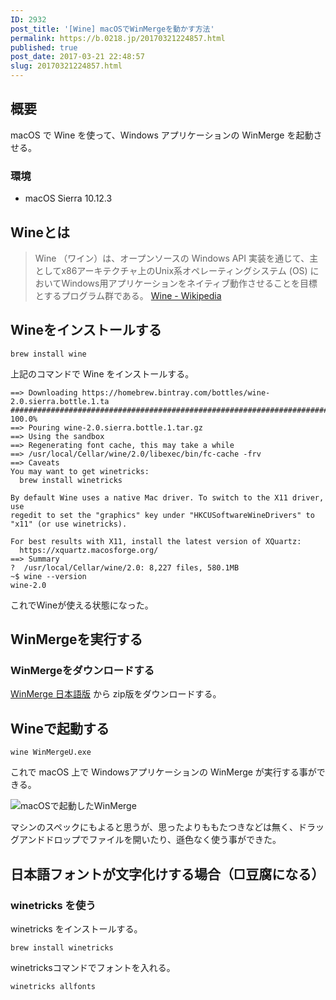 ```yaml
---
ID: 2932
post_title: '[Wine] macOSでWinMergeを動かす方法'
permalink: https://b.0218.jp/20170321224857.html
published: true
post_date: 2017-03-21 22:48:57
slug: 20170321224857.html
---
```

<h2>概要</h2>

macOS で Wine を使って、Windows アプリケーションの WinMerge を起動させる。

<h3>環境</h3>

<ul>
<li>macOS Sierra 10.12.3</li>
</ul>

<h2>Wineとは</h2>

<blockquote>
  Wine （ワイン）は、オープンソースの Windows API 実装を通じて、主としてx86アーキテクチャ上のUnix系オペレーティングシステム (OS) においてWindows用アプリケーションをネイティブ動作させることを目標とするプログラム群である。
  <a href="https://ja.wikipedia.org/wiki/Wine">Wine - Wikipedia</a>
</blockquote>

<h2>Wineをインストールする</h2>

<pre><code class="language-bash">brew install wine
</code></pre>

上記のコマンドで Wine をインストールする。

<pre><code class="language-bash">==&gt; Downloading https://homebrew.bintray.com/bottles/wine-2.0.sierra.bottle.1.ta
######################################################################## 100.0%
==&gt; Pouring wine-2.0.sierra.bottle.1.tar.gz
==&gt; Using the sandbox
==&gt; Regenerating font cache, this may take a while
==&gt; /usr/local/Cellar/wine/2.0/libexec/bin/fc-cache -frv
==&gt; Caveats
You may want to get winetricks:
  brew install winetricks

By default Wine uses a native Mac driver. To switch to the X11 driver, use
regedit to set the "graphics" key under "HKCUSoftwareWineDrivers" to
"x11" (or use winetricks).

For best results with X11, install the latest version of XQuartz:
  https://xquartz.macosforge.org/
==&gt; Summary
?  /usr/local/Cellar/wine/2.0: 8,227 files, 580.1MB
~$ wine --version
wine-2.0
</code></pre>

これでWineが使える状態になった。

<h2>WinMergeを実行する</h2>

<h3>WinMergeをダウンロードする</h3>

<a href="http://www.geocities.co.jp/SiliconValley-SanJose/8165/winmerge.html">WinMerge 日本語版</a> から zip版をダウンロードする。

<h2>Wineで起動する</h2>

<pre><code class="language-bash">wine WinMergeU.exe
</code></pre>

これで macOS 上で Windowsアプリケーションの WinMerge が実行する事ができる。

<img src="https://i.imgur.com/mth29Km.png" alt="macOSで起動したWinMerge" />

マシンのスペックにもよると思うが、思ったよりももたつきなどは無く、ドラッグアンドドロップでファイルを開いたり、遜色なく使う事ができた。

<h2>日本語フォントが文字化けする場合（□豆腐になる）</h2>

<h3>winetricks を使う</h3>

winetricks をインストールする。

<pre><code class="language-bash">brew install winetricks
</code></pre>

winetricksコマンドでフォントを入れる。

<pre><code class="language-bash">winetricks allfonts
</code></pre>